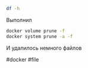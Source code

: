 ```bash
df -h
```

Выполнил
```bash
docker volume prune -f
docker system prune -a -f
```

И удалилось немного файлов

#docker #file